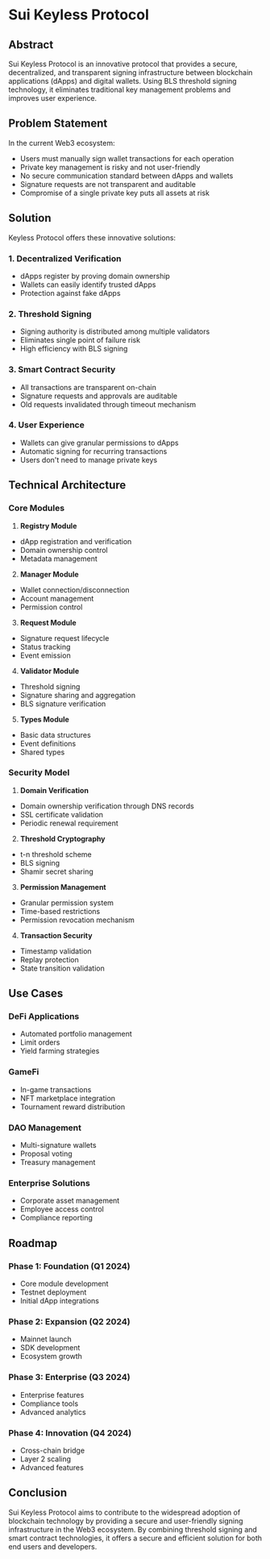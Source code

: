 # Sui Keyless Protocol

## Abstract

Sui Keyless Protocol is an innovative protocol that provides a secure, decentralized, and transparent signing infrastructure between blockchain applications (dApps) and digital wallets. Using BLS threshold signing technology, it eliminates traditional key management problems and improves user experience.

## Problem Statement

In the current Web3 ecosystem:

- Users must manually sign wallet transactions for each operation
- Private key management is risky and not user-friendly
- No secure communication standard between dApps and wallets
- Signature requests are not transparent and auditable
- Compromise of a single private key puts all assets at risk

## Solution

Keyless Protocol offers these innovative solutions:

### 1. Decentralized Verification

- dApps register by proving domain ownership
- Wallets can easily identify trusted dApps
- Protection against fake dApps

### 2. Threshold Signing

- Signing authority is distributed among multiple validators
- Eliminates single point of failure risk
- High efficiency with BLS signing

### 3. Smart Contract Security

- All transactions are transparent on-chain
- Signature requests and approvals are auditable
- Old requests invalidated through timeout mechanism

### 4. User Experience

- Wallets can give granular permissions to dApps
- Automatic signing for recurring transactions
- Users don't need to manage private keys

## Technical Architecture

### Core Modules

1. **Registry Module**

- dApp registration and verification
- Domain ownership control
- Metadata management

2. **Manager Module**

- Wallet connection/disconnection
- Account management
- Permission control

3. **Request Module**

- Signature request lifecycle
- Status tracking
- Event emission

4. **Validator Module**

- Threshold signing
- Signature sharing and aggregation
- BLS signature verification

5. **Types Module**

- Basic data structures
- Event definitions
- Shared types

### Security Model

1. **Domain Verification**

- Domain ownership verification through DNS records
- SSL certificate validation
- Periodic renewal requirement

2. **Threshold Cryptography**

- t-n threshold scheme
- BLS signing
- Shamir secret sharing

3. **Permission Management**

- Granular permission system
- Time-based restrictions
- Permission revocation mechanism

4. **Transaction Security**

- Timestamp validation
- Replay protection
- State transition validation

## Use Cases

### DeFi Applications

- Automated portfolio management
- Limit orders
- Yield farming strategies

### GameFi

- In-game transactions
- NFT marketplace integration
- Tournament reward distribution

### DAO Management

- Multi-signature wallets
- Proposal voting
- Treasury management

### Enterprise Solutions

- Corporate asset management
- Employee access control
- Compliance reporting

## Roadmap

### Phase 1: Foundation (Q1 2024)

- Core module development
- Testnet deployment
- Initial dApp integrations

### Phase 2: Expansion (Q2 2024)

- Mainnet launch
- SDK development
- Ecosystem growth

### Phase 3: Enterprise (Q3 2024)

- Enterprise features
- Compliance tools
- Advanced analytics

### Phase 4: Innovation (Q4 2024)

- Cross-chain bridge
- Layer 2 scaling
- Advanced features

## Conclusion

Sui Keyless Protocol aims to contribute to the widespread adoption of blockchain technology by providing a secure and user-friendly signing infrastructure in the Web3 ecosystem. By combining threshold signing and smart contract technologies, it offers a secure and efficient solution for both end users and developers.
